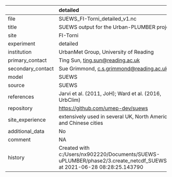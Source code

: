 |                   | detailed                                                                                                              |
|:------------------|:----------------------------------------------------------------------------------------------------------------------|
| file              | SUEWS_FI-Torni_detailed_v1.nc                                                                                         |
| title             | SUEWS output for the Urban-PLUMBER project                                                                            |
| site              | FI-Torni                                                                                                              |
| experiment        | detailed                                                                                                              |
| institution       | UrbanMet Group, University of Reading                                                                                 |
| primary_contact   | Ting Sun, ting.sun@reading.ac.uk                                                                                      |
| secondary_contact | Sue Grimmond, c.s.grimmond@reading.ac.uk                                                                              |
| model             | SUEWS                                                                                                                 |
| source            | SUEWS                                                                                                                 |
| references        | Jarvi et al. (2011, JoH); Ward et al. (2016, UrbClim)                                                                 |
| repository        | https://github.com/umep-dev/suews                                                                                     |
| site_experience   | extensively used in several UK, North American and Chinese cities                                                     |
| additional_data   | No                                                                                                                    |
| comment           | NA                                                                                                                    |
| history           | Created with c:/Users/nx902220/Documents/SUEWS-uPLUMBER/phase2/3.create_netcdf_SUEWS.py at 2021-06-28 08:28:25.143790 |
